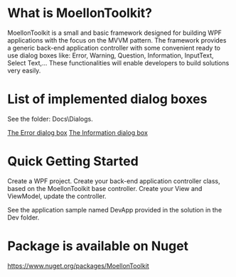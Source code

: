# What is MoellonToolkit?
MoellonToolkit is a small and basic framework designed for building WPF applications with the focus on the MVVM pattern.
The framework provides a generic back-end application controller with some convenient ready to use dialog boxes like: Error, Warning, Question, Information, InputText, Select Text,...
These functionalities will enable developers to build solutions very easily. 

# List of implemented dialog boxes
See the folder: Docs\Dialogs.

[The Error dialog box](Docs/Dialogs/dlgError.jpg)
[The Information dialog box](Docs/Dialogs/dlgInformation.jpg)

# Quick Getting Started 
Create a WPF project. Create your back-end application controller class, based on the MoellonToolkit base controller.
Create your View and ViewModel, update the controller.

See the application sample named DevApp provided in the solution in the Dev folder.

# Package is available on Nuget
https://www.nuget.org/packages/MoellonToolkit
